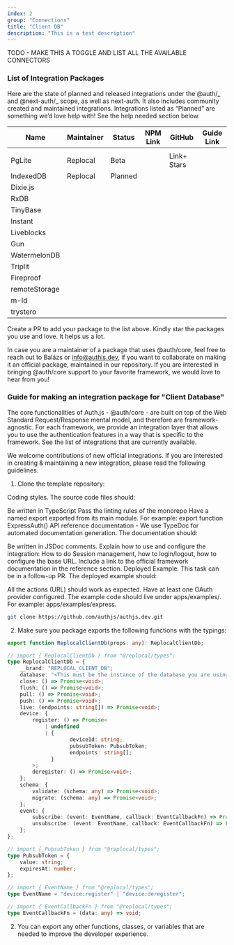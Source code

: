 ```yaml
---
index: 2
group: "Connections"
title: "Client DB"
description: "This is a test description"
---
```


TODO - MAKE THIS A TOGGLE AND LIST ALL THE AVAILABLE CONNECTORS

### List of Integration Packages

Here are the state of planned and released integrations under the @auth/_ and @next-auth/_ scope, as well as next-auth. It also includes community created and maintained integrations. Integrations listed as “Planned” are something we’d love help with! See the help needed section below.

| Name          | Maintainer | Status  | NPM Link | GitHub      | Guide Link |
| ------------- | ---------- | ------- | -------- | ----------- | ---------- |
|               |            |         |          |             |            |
| PgLite        | Replocal   | Beta    |          | Link+ Stars |            |
| IndexedDB     | Replocal   | Planned |          |             |            |
| Dixie.js      |            |         |          |             |            |
| RxDB          |            |         |          |             |            |
| TinyBase      |            |         |          |             |            |
| Instant       |            |         |          |             |            |
| Liveblocks    |            |         |          |             |            |
| Gun           |            |         |          |             |            |
| WatermelonDB  |            |         |          |             |            |
| Triplit       |            |         |          |             |            |
| Fireproof     |            |         |          |             |            |
| remoteStorage |            |         |          |             |            |
| m-ld          |            |         |          |             |            |
| trystero      |            |         |          |             |            |

Create a PR to add your package to the list above.
Kindly star the packages you use and love. It helps us a lot.

In case you are a maintainer of a package that uses @auth/core, feel free to reach out to Balázs or info@authjs.dev, if you want to collaborate on making it an official package, maintained in our repository. If you are interested in bringing @auth/core support to your favorite framework, we would love to hear from you!

### Guide for making an integration package for "Client Database"

The core functionalities of Auth.js - @auth/core - are built on top of the Web Standard Request/Response mental model, and therefore are framework-agnostic. For each framework, we provide an integration layer that allows you to use the authentication features in a way that is specific to the framework. See the list of integrations that are currently available.

We welcome contributions of new official integrations. If you are interested in creating & maintaining a new integration, please read the following guidelines.

1. Clone the template repository:

Coding styles. The source code files should:

Be written in TypeScript
Pass the linting rules of the monorepo
Have a named export exported from its main module. For example: export function ExpressAuth()
API reference documentation - We use TypeDoc for automated documentation generation. The documentation should:

Be written in JSDoc comments.
Explain how to use and configure the integration: How to do Session management, how to login/logout, how to configure the base URL.
Include a link to the official framework documentation in the reference section.
Deployed Example. This task can be in a follow-up PR. The deployed example should:

All the actions (URL) should work as expected.
Have at least one OAuth provider configured.
The example code should live under apps/examples/<framework-name>. For example: apps/examples/express.

```bash
git clone https://github.com/authjs/authjs.dev.git
```

2. Make sure you package exports the following functions with the typings:

```ts
export function ReplocalClientDb(props: any): ReplocalClientDb;

// import { ReplocalClientDb } from "@replocal/types";
type ReplocalClientDb = {
	__brand: "REPLOCAL_CLIENT_DB";
	database: "<This must be the instance of the database you are using>";
	close: () => Promise<void>;
	flush: () => Promise<void>;
	pull: () => Promise<void>;
	push: () => Promise<void>;
	live: (endpoints: string[]) => Promise<void>;
	device: {
		register: () => Promise<
			| undefined
			| {
					deviceId: string;
					pubsubToken: PubsubToken;
					endpoints: string[];
			  }
		>;
		deregister: () => Promise<void>;
	};
	schema: {
		validate: (schema: any) => Promise<void>;
		migrate: (schema: any) => Promise<void>;
	};
	event: {
		subscribe: (event: EventName, callback: EventCallbackFn) => Promise<void>;
		unsubscribe: (event: EventName, callback: EventCallbackFn) => Promise<void>;
	};
};

// import { PubsubToken } from "@replocal/types";
type PubsubToken = {
	value: string;
	expiresAt: number;
};

// import { EventName } from "@replocal/types";
type EventName = "device:register" | "device:deregister";

// import { EventCallbackFn } from "@replocal/types";
type EventCallbackFn = (data: any) => void;
```

2. You can export any other functions, classes, or variables that are needed to improve the developer experience.
